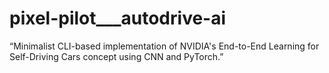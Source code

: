 # pixel-pilot___autodrive-ai
“Minimalist CLI-based implementation of NVIDIA's End-to-End Learning for Self-Driving Cars concept using CNN and PyTorch.”
